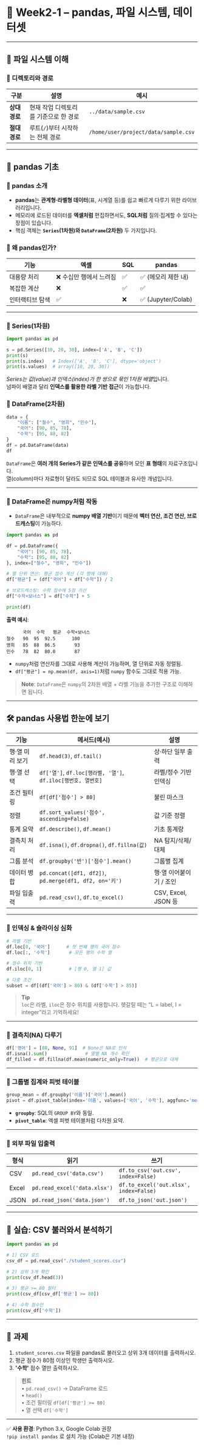 
# 📘 Week2‑1 – pandas, 파일 시스템, 데이터셋

---

## 📂 파일 시스템 이해

### 🔹 디렉토리와 경로
| 구분 | 설명 | 예시 |
|------|------|------|
| **상대경로** | 현재 작업 디렉토리를 기준으로 한 경로 | `../data/sample.csv` |
| **절대경로** | 루트(`/`)부터 시작하는 전체 경로 | `/home/user/project/data/sample.csv` |

---

## 🐼 pandas 기초

### 🔹 pandas 소개
- **pandas**는 **관계형·라벨형 데이터**(표, 시계열 등)를 쉽고 빠르게 다루기 위한 라이브러리입니다.  
- 메모리에 로드된 데이터를 **엑셀처럼** 편집하면서도, **SQL처럼** 질의·집계할 수 있다는 장점이 있습니다.  
- 핵심 객체는 **`Series`(1차원)와 `DataFrame`(2차원)** 두 가지입니다.

### 🔹 왜 pandas인가?
| 기능 | 엑셀 | SQL | pandas |
|------|------|-----|--------|
| 대용량 처리 | ❌ 수십만 행에서 느려짐 | ✅ | ✅ (메모리 제한 내) |
| 복잡한 계산 | ❌ | ✅ | ✅ |
| 인터랙티브 탐색 | ✅ | ❌ | ✅ (Jupyter/Colab) |

---

### 🔹 Series(1차원)
```python
import pandas as pd

s = pd.Series([10, 20, 30], index=['A', 'B', 'C'])
print(s)
print(s.index)   # Index(['A', 'B', 'C'], dtype='object')
print(s.values)  # array([10, 20, 30])
```
*Series는 값(value)과 인덱스(index)가 한 쌍으로 묶인 1차원 배열*입니다.  
넘파이 배열과 달리 **인덱스를 활용한 라벨 기반 접근**이 가능합니다.

### 🔹 DataFrame(2차원)
```python
data = {
    "이름": ["철수", "영희", "민수"],
    "국어": [90, 85, 78],
    "수학": [95, 88, 82]
}
df = pd.DataFrame(data)
df
```
`DataFrame`은 **여러 개의 Series가 같은 인덱스를 공유**하며 모인 **표 형태**의 자료구조입니다.  
열(column)마다 자료형이 달라도 되므로 SQL 테이블과 유사한 개념입니다.

---

### 🔹 DataFrame은 numpy처럼 작동

- `DataFrame`은 내부적으로 **numpy 배열 기반**이기 때문에 **벡터 연산, 조건 연산, 브로드캐스팅**이 가능하다.

```python
import pandas as pd

df = pd.DataFrame({
    "국어": [90, 85, 78],
    "수학": [95, 88, 82]
}, index=["철수", "영희", "민수"])

# 열 단위 연산: 평균 점수 계산 (각 행에 대해)
df["평균"] = (df["국어"] + df["수학"]) / 2

# 브로드캐스팅: 수학 점수에 5점 가산
df["수학+보너스"] = df["수학"] + 5

print(df)
```

**출력 예시**:

```
      국어  수학   평균  수학+보너스
철수   90  95  92.5      100
영희   85  88  86.5       93
민수   78  82  80.0       87
```

- `numpy`처럼 연산자를 그대로 사용해 계산이 가능하며, 열 단위로 자동 정렬됨.
- `df["평균"] = np.mean(df, axis=1)`처럼 `numpy` 함수도 그대로 적용 가능.

> **Note**: `DataFrame`은 `numpy`의 2차원 배열 + 라벨 기능을 추가한 구조로 이해하면 됩니다.


---

## 🛠️ pandas 사용법 한눈에 보기

| 기능 | 메서드(예시) | 설명 |
|------|-------------|------|
| 행·열 미리 보기 | `df.head(3)`, `df.tail()` | 상·하단 일부 출력 |
| 행·열 선택 | `df['열']`, `df.loc[행라벨, '열']`, `df.iloc[행번호, 열번호]` | 라벨/정수 기반 인덱싱 |
| 조건 필터링 | `df[df['점수'] > 80]` | 불린 마스크 |
| 정렬 | `df.sort_values('점수', ascending=False)` | 값 기준 정렬 |
| 통계 요약 | `df.describe()`, `df.mean()` | 기초 통계량 |
| 결측치 처리 | `df.isna()`, `df.dropna()`, `df.fillna(값)` | NA 탐지/삭제/대체 |
| 그룹 분석 | `df.groupby('반')['점수'].mean()` | 그룹별 집계 |
| 데이터 병합 | `pd.concat([df1, df2])`, `pd.merge(df1, df2, on='키')` | 행·열 이어붙이기 / 조인 |
| 파일 입출력 | `pd.read_csv()`, `df.to_excel()` | CSV, Excel, JSON 등 |

---

### 🔹 인덱싱 & 슬라이싱 심화

```python
# 라벨 기반
df.loc[0, '국어']      # 첫 번째 행의 국어 점수
df.loc[:, '수학']       # 모든 행의 수학 열

# 정수 위치 기반
df.iloc[0, 1]          # [행 0, 열 1] 값

# 다중 조건
subset = df[(df['국어'] > 80) & (df['수학'] > 85)]
```

> **Tip**   
> `loc`은 라벨, `iloc`은 정수 위치를 사용합니다. 헷갈릴 때는 “L = label, I = integer”라고 기억하세요!

---

### 🔹 결측치(NA) 다루기

```python
df['영어'] = [88, None, 91]  # None은 NA로 인식
df.isna().sum()              # 열별 NA 개수 확인
df_filled = df.fillna(df.mean(numeric_only=True))  # 평균으로 대체
```

---

### 🔹 그룹별 집계와 피벗 테이블

```python
group_mean = df.groupby('이름')['국어'].mean()
pivot = df.pivot_table(index='이름', values=['국어', '수학'], aggfunc='mean')
```
- **`groupby`**: SQL의 `GROUP BY`와 동일.  
- **`pivot_table`**: 엑셀 피벗 테이블처럼 다차원 요약.

---

### 🔹 외부 파일 입출력

| 형식 | 읽기 | 쓰기 |
|------|------|------|
| CSV | `pd.read_csv('data.csv')` | `df.to_csv('out.csv', index=False)` |
| Excel | `pd.read_excel('data.xlsx')` | `df.to_excel('out.xlsx', index=False)` |
| JSON | `pd.read_json('data.json')` | `df.to_json('out.json')` |

---

## 📁 실습: CSV 불러와서 분석하기

```python
import pandas as pd

# 1) CSV 로드
csv_df = pd.read_csv("./student_scores.csv")

# 2) 상위 3개 확인
print(csv_df.head(3))

# 3) 평균 >= 80 필터
print(csv_df[csv_df['평균'] >= 80])

# 4) 수학 점수만
print(csv_df['수학'])
```

---

## 🧪 과제
1. `student_scores.csv` 파일을 pandas로 불러오고 상위 3개 데이터를 출력하시오.  
2. 평균 점수가 80점 이상인 학생만 출력하시오.  
3. **'수학'** 점수 열만 출력하시오.  

> **힌트**   
> • `pd.read_csv()` → DataFrame 로드  
> • `head()`  
> • 조건 필터링 `df[df['평균'] >= 80]`  
> • 열 선택 `df['수학']`

---

✅ **사용 환경**: Python 3.x, Google Colab 권장  
`!pip install pandas` 로 설치 가능 (Colab은 기본 내장)

